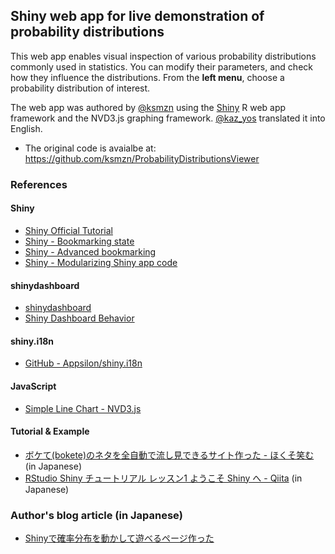 ## Shiny web app for live demonstration of probability distributions

This web app enables visual inspection of various probability distributions commonly used in statistics.
You can modify their parameters, and check how they influence the distributions.
 From the **left menu**, choose a probability distribution of interest.

The web app was authored by <a href="https://twitter.com/ksmzn">@ksmzn</a> using the <a href="http://shiny.rstudio.com/">Shiny</a> R web app framework and the NVD3.js graphing framework. <a href="https://twitter.com/kaz_yos">@kaz_yos</a> translated it into English.

- The original code is avaialbe at: https://github.com/ksmzn/ProbabilityDistributionsViewer

### References 

#### Shiny

+ [Shiny Official Tutorial](http://shiny.rstudio.com/tutorial/)
+ [Shiny - Bookmarking state](https://shiny.rstudio.com/articles/bookmarking-state.html)
+ [Shiny - Advanced bookmarking](https://shiny.rstudio.com/articles/advanced-bookmarking.html)
+ [Shiny - Modularizing Shiny app code](https://shiny.rstudio.com/articles/modules.html)

#### shinydashboard

+ [shinydashboard](https://rstudio.github.io/shinydashboard/) 
+ [Shiny Dashboard Behavior](https://rstudio.github.io/shinydashboard/behavior.html)

#### shiny.i18n

+ [GitHub - Appsilon/shiny.i18n](https://github.com/Appsilon/shiny.i18n)

#### JavaScript

+ [Simple Line Chart - NVD3.js](http://nvd3.org/examples/line.html)

#### Tutorial & Example

+ [ボケて(bokete)のネタを全自動で流し見できるサイト作った - ほくそ笑む](http://d.hatena.ne.jp/hoxo_m/20140731/p1) (in Japanese)
+ [RStudio Shiny チュートリアル レッスン1 ようこそ Shiny へ - Qiita](http://qiita.com/hoxo_m/items/c8365117f3444fb51df4) (in Japanese)

### Author's blog article (in Japanese)

+ [Shinyで確率分布を動かして遊べるページ作った](http://ksmzn.hatenablog.com/entry/statdist-shiny)
